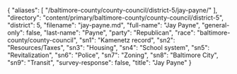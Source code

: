 {
  "aliases": [
    "/baltimore-county/county-council/district-5/jay-payne/"
  ],
  "directory": "content/primary/baltimore-county/county-council/district-5",
  "district": 5,
  "filename": "jay-payne.md",
  "full-name": "Jay Payne",
  "general-only": false,
  "last-name": "Payne",
  "party": "Republican",
  "race": "baltimore-county/county-council",
  "sn1": "Kamenetz record",
  "sn2": "Resources/Taxes",
  "sn3": "Housing",
  "sn4": "School system",
  "sn5": "Revitalization",
  "sn6": "Police",
  "sn7": "Zoning",
  "sn8": "Baltimore City",
  "sn9": "Transit",
  "survey-response": false,
  "title": "Jay Payne"
}
